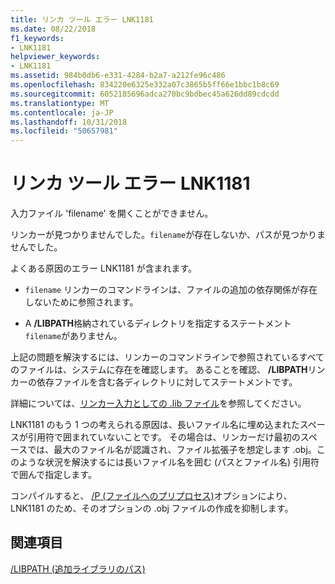 ```yaml
---
title: リンカ ツール エラー LNK1181
ms.date: 08/22/2018
f1_keywords:
- LNK1181
helpviewer_keywords:
- LNK1181
ms.assetid: 984b0db6-e331-4284-b2a7-a212fe96c486
ms.openlocfilehash: 834220e6325e332a07c3865b5ff66e1bbc1b8c69
ms.sourcegitcommit: 6052185696adca270bc9bdbec45a626dd89cdcdd
ms.translationtype: MT
ms.contentlocale: ja-JP
ms.lasthandoff: 10/31/2018
ms.locfileid: "50657981"
---
```

# <a name="linker-tools-error-lnk1181"></a>リンカ ツール エラー LNK1181

入力ファイル 'filename' を開くことができません。

リンカーが見つかりませんでした。`filename`が存在しないか、パスが見つかりませんでした。

よくある原因のエラー LNK1181 が含まれます。

- `filename` リンカーのコマンドラインは、ファイルの追加の依存関係が存在しないために参照されます。

- A **/LIBPATH**格納されているディレクトリを指定するステートメント`filename`がありません。

上記の問題を解決するには、リンカーのコマンドラインで参照されているすべてのファイルは、システムに存在を確認します。  あることを確認、 **/LIBPATH**リンカーの依存ファイルを含む各ディレクトリに対してステートメントです。

詳細については、[リンカー入力としての .lib ファイル](../../build/reference/dot-lib-files-as-linker-input.md)を参照してください。

LNK1181 のもう 1 つの考えられる原因は、長いファイル名に埋め込まれたスペースが引用符で囲まれていないことです。  その場合は、リンカーだけ最初のスペースでは、最大のファイル名が認識され、ファイル拡張子を想定します .obj。このような状況を解決するには長いファイル名を囲む (パスとファイル名) 引用符で囲んで指定します。

コンパイルすると、 [/P (ファイルへのプリプロセス)](../../build/reference/p-preprocess-to-a-file.md)オプションにより、LNK1181 のため、そのオプションの .obj ファイルの作成を抑制します。

## <a name="see-also"></a>関連項目

[/LIBPATH (追加ライブラリのパス)](../../build/reference/libpath-additional-libpath.md)